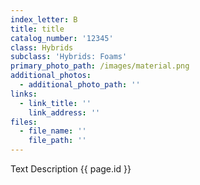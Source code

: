 ```yaml
---
index_letter: B
title: title
catalog_number: '12345'
class: Hybrids
subclass: 'Hybrids: Foams'
primary_photo_path: /images/material.png
additional_photos:
  - additional_photo_path: ''
links:
  - link_title: ''
    link_address: ''
files:
  - file_name: ''
    file_path: ''
---
```


Text Description
{{ page.id }}